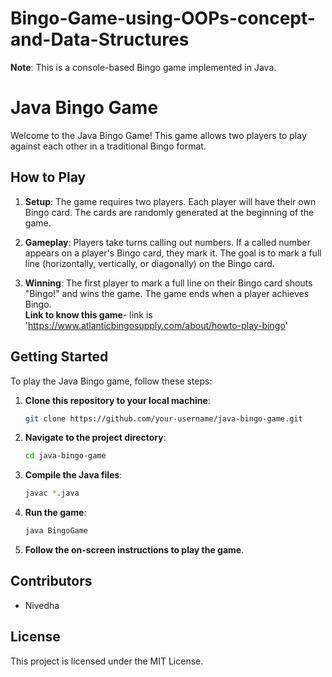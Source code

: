 # Bingo-Game-using-OOPs-concept-and-Data-Structures
**Note**: This is a console-based Bingo game implemented in Java.

# Java Bingo Game

Welcome to the Java Bingo Game! This game allows two players to play against each other in a traditional Bingo format.

## How to Play

1. **Setup**: The game requires two players. Each player will have their own Bingo card. The cards are randomly generated at the beginning of the game.

2. **Gameplay**: Players take turns calling out numbers. If a called number appears on a player's Bingo card, they mark it. The goal is to mark a full line (horizontally, vertically, or diagonally) on the Bingo card.

3. **Winning**: The first player to mark a full line on their Bingo card shouts "Bingo!" and wins the game. The game ends when a player achieves Bingo.<br>
   **Link to know this game**- link is 'https://www.atlanticbingosupply.com/about/howto-play-bingo'

## Getting Started

To play the Java Bingo game, follow these steps:

1. **Clone this repository to your local machine**:
    ```bash
    git clone https://github.com/your-username/java-bingo-game.git
    ```

2. **Navigate to the project directory**:
    ```bash
    cd java-bingo-game
    ```

3. **Compile the Java files**:
    ```bash
    javac *.java
    ```

4. **Run the game**:
    ```bash
    java BingoGame
    ```

5. **Follow the on-screen instructions to play the game**.

## Contributors

- Nivedha

## License

This project is licensed under the MIT License.

